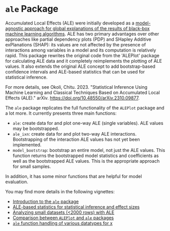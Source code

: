 # `ale` Package

Accumulated Local Effects (ALE) were initially developed as a [model-agnostic approach for global explanations of the results of black-box machine learning algorithms](https://www.doi.org/10.1111/rssb.12377 "Apley, Daniel W., and Jingyu Zhu. 'Visualizing the effects of predictor variables in black box supervised learning models.' Journal of the Royal Statistical Society Series B: Statistical Methodology 82.4 (2020): 1059-1086"). ALE has two primary advantages over other approaches like partial dependency plots (PDP) and SHapley Additive exPlanations (SHAP): its values are not affected by the presence of interactions among variables in a model and its computation is relatively rapid. This package rewrites the original code from the 'ALEPlot' package for calculating ALE data and it completely reimplements the plotting of ALE values. It also extends the original ALE concept to add bootstrap-based confidence intervals and ALE-based statistics that can be used for statistical inference.

For more details, see Okoli, Chitu. 2023. "Statistical Inference Using Machine Learning and Classical Techniques Based on Accumulated Local Effects (ALE)." arXiv. <https://doi.org/10.48550/arXiv.2310.09877>.

The `ale` package replicates the full functionality of the `ALEPlot` package and a lot more. It currently presents three main functions:

-   `ale`: create data for and plot one-way ALE (single variables). ALE values may be bootstrapped.
-   `ale_ixn`: create data for and plot two-way ALE interactions. Bootstrapping of the interaction ALE values has not yet been implemented.
-   `model_bootstrap`: bootstrap an entire model, not just the ALE values. This function returns the bootstrapped model statistics and coefficients as well as the bootstrapped ALE values. This is the appropriate approach for small samples.

In addition, it has some minor functions that are helpful for model evaluation.

You may find more details in the following vignettes:

-   [Introduction to the `ale` package](../vignettes/ale-intro.html)
-   [ALE-based statistics for statistical inference and effect sizes](../vignettes/ale-statistics.html)
-   [Analyzing small datasets (\<2000 rows) with ALE](../vignettes/ale-small-datasets.html)
-   [Comparison between `ALEPlot` and `ale` packages](../vignettes/ale-ALEPlot.html)
-   [`ale` function handling of various datatypes for x](../vignettes/ale-x-datatypes.html)
